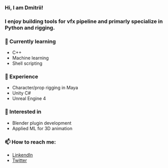 
### Hi, I am Dmitrii!
### I enjoy building tools for vfx pipeline and primarly specialize in Python and rigging.

### 🌱 Currently learning
- C++
- Machine learning
- Shell scripting

### :test_tube: Experience
- Character/prop rigging in Maya
- Unity C#
- Unreal Engine 4

### 🤔 Interested in
- Blender plugin development
- Applied ML for 3D animation

### 📫 How to reach me: 
- [LinkendIn](https://www.linkedin.com/in/dmitriishevchenko/)
- [Twitter](https://twitter.com/home)
